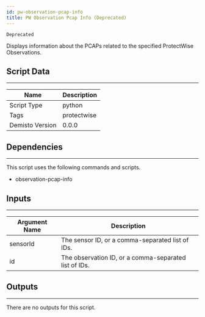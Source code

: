 ```yaml
---
id: pw-observation-pcap-info
title: PW Observation Pcap Info (Deprecated)
---
```


`Deprecated`

Displays information about the PCAPs related to the specified ProtectWise Observations.

## Script Data
---

| **Name** | **Description** |
| --- | --- |
| Script Type | python |
| Tags | protectwise |
| Demisto Version | 0.0.0 |

## Dependencies
---
This script uses the following commands and scripts.
* observation-pcap-info

## Inputs
---

| **Argument Name** | **Description** |
| --- | --- |
| sensorId | The sensor ID, or a comma-separated list of IDs. |
| id | The observation ID, or a comma-separated list of IDs. |

## Outputs
---
There are no outputs for this script.
